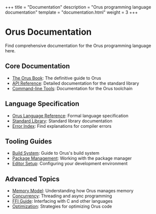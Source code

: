 +++
title = "Documentation"
description = "Orus programming language documentation"
template = "documentation.html"
weight = 3
+++

# Orus Documentation

Find comprehensive documentation for the Orus programming language here.

## Core Documentation

- [The Orus Book](/docs/book/): The definitive guide to Orus
- [API Reference](/docs/api/): Detailed documentation for the standard library
- [Command-line Tools](/docs/tools/): Documentation for the Orus toolchain

## Language Specification

- [Orus Language Reference](/docs/reference/): Formal language specification
- [Standard Library](/docs/std/): Standard library documentation
- [Error Index](/docs/error-index/): Find explanations for compiler errors

## Tooling Guides

- [Build System](/docs/build/): Guide to Orus's build system
- [Package Management](/docs/packages/): Working with the package manager
- [Editor Setup](/docs/editors/): Configuring your development environment

## Advanced Topics

- [Memory Model](/docs/memory-model/): Understanding how Orus manages memory
- [Concurrency](/docs/concurrency/): Threading and async programming
- [FFI Guide](/docs/ffi/): Interfacing with C and other languages
- [Optimization](/docs/optimization/): Strategies for optimizing Orus code
